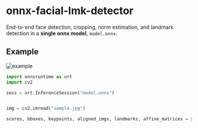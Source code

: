 # onnx-facial-lmk-detector
End-to-end face detection, cropping, norm estimation, and landmark detection in a **single onnx model**, `model.onnx`.

## Example

![example](https://raw.githubusercontent.com/atksh/onnx-facial-lmk-detector/6ea090532acce1c228d1f860d27708d450416475/output.png?token=GHSAT0AAAAAABHJHGPX4XIAJZ4ALEVWPJTIYSJ6HKQ)


```python
import onnxruntime as ort
import cv2

sess = ort.InferenceSession("model.onnx")


img = cv2.imread("sample.jpg")

scores, bboxes, keypoints, aligned_imgs, landmarks, affine_matrices = sess.run(None, {"input": img})
```